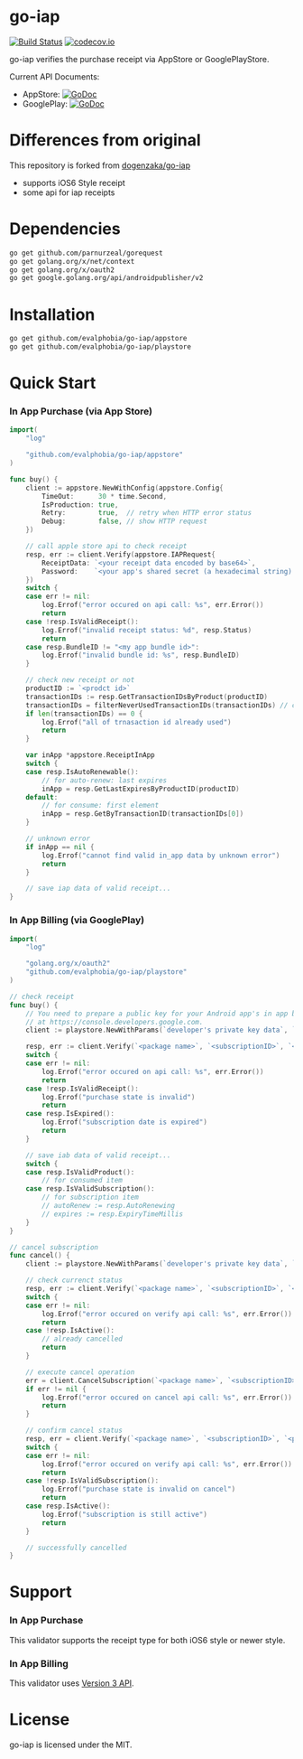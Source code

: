 go-iap
======

[![Build Status](https://travis-ci.org/evalphobia/go-iap.svg?branch=master)](https://travis-ci.org/evalphobia/go-iap)
[![codecov.io](https://codecov.io/github/evalphobia/go-iap/coverage.svg?branch=master)](https://codecov.io/github/evalphobia/go-iap?branch=master)

go-iap verifies the purchase receipt via AppStore or GooglePlayStore.

Current API Documents:

* AppStore: [![GoDoc](https://godoc.org/github.com/evalphobia/go-iap/appstore?status.svg)](https://godoc.org/github.com/evalphobia/go-iap/appstore)
* GooglePlay: [![GoDoc](https://godoc.org/github.com/evalphobia/go-iap/playstore?status.svg)](https://godoc.org/github.com/evalphobia/go-iap/playstore)

# Differences from original

This repository is forked from [dogenzaka/go-iap](https://github.com/dogenzaka/go-iap)

- supports iOS6 Style receipt
- some api for iap receipts

# Dependencies
```bash
go get github.com/parnurzeal/gorequest
go get golang.org/x/net/context
go get golang.org/x/oauth2
go get google.golang.org/api/androidpublisher/v2
```

# Installation
```bash
go get github.com/evalphobia/go-iap/appstore
go get github.com/evalphobia/go-iap/playstore
```


# Quick Start

### In App Purchase (via App Store)

```go
import(
	"log"

	"github.com/evalphobia/go-iap/appstore"
)

func buy() {
	client := appstore.NewWithConfig(appstore.Config{
		TimeOut:      30 * time.Second,
		IsProduction: true,
		Retry:        true,  // retry when HTTP error status
		Debug:        false, // show HTTP request
	})

	// call apple store api to check receipt
	resp, err := client.Verify(appstore.IAPRequest{
		ReceiptData: `<your receipt data encoded by base64>`,
		Password:    `<your app's shared secret (a hexadecimal string).>`,
	})
	switch {
	case err != nil:
		log.Errof("error occured on api call: %s", err.Error())
		return
	case !resp.IsValidReceipt():
		log.Errof("invalid receipt status: %d", resp.Status)
		return
	case resp.BundleID != "<my app bundle id>":
		log.Errof("invalid bundle id: %s", resp.BundleID)
	}

	// check new receipt or not
	productID := `<prodct id>`
	transactionIDs := resp.GetTransactionIDsByProduct(productID)
	transactionIDs = filterNeverUsedTransactionIDs(transactionIDs) // check if already used one or not by your own logic
	if len(transactionIDs) == 0 {
		log.Errof("all of trnasaction id already used")
		return
	}

	var inApp *appstore.ReceiptInApp
	switch {
	case resp.IsAutoRenewable():
		// for auto-renew: last expires
		inApp = resp.GetLastExpiresByProductID(productID)
	default:
		// for consume: first element
		inApp = resp.GetByTransactionID(transactionIDs[0])
	}

	// unknown error
	if inApp == nil {
		log.Errof("cannot find valid in_app data by unknown error")
		return
	}

	// save iap data of valid receipt...
}
```

### In App Billing (via GooglePlay)

```go
import(
	"log"

	"golang.org/x/oauth2"
	"github.com/evalphobia/go-iap/playstore"
)

// check receipt
func buy() {
	// You need to prepare a public key for your Android app's in app billing
	// at https://console.developers.google.com.
	client := playstore.NewWithParams(`developer's private key data`, `developer's email`)

	resp, err := client.Verify(`<package name>`, `<subscriptionID>`, `<purchaseToken>`)
	switch {
	case err != nil:
		log.Errof("error occured on api call: %s", err.Error())
		return
	case !resp.IsValidReceipt():
		log.Errof("purchase state is invalid")
		return
	case resp.IsExpired():
		log.Errof("subscription date is expired")
		return
	}

	// save iab data of valid receipt...
	switch {
	case resp.IsValidProduct():
		// for consumed item
	case resp.IsValidSubscription():
		// for subscription item
		// autoRenew := resp.AutoRenewing
		// expires := resp.ExpiryTimeMillis
	}
}

// cancel subscription
func cancel() {
	client := playstore.NewWithParams(`developer's private key data`, `developer's email`)

	// check currenct status
	resp, err := client.Verify(`<package name>`, `<subscriptionID>`, `<purchaseToken>`)
	switch {
	case err != nil:
		log.Errof("error occured on verify api call: %s", err.Error())
		return
	case !resp.IsActive():
		// already cancelled
		return
	}

	// execute cancel operation
	err = client.CancelSubscription(`<package name>`, `<subscriptionID>`, `<purchaseToken>`)
	if err != nil {
		log.Errof("error occured on cancel api call: %s", err.Error())
		return
	}

	// confirm cancel status
	resp, err = client.Verify(`<package name>`, `<subscriptionID>`, `<purchaseToken>`)
	switch {
	case err != nil:
		log.Errof("error occured on verify api call: %s", err.Error())
		return
	case !resp.IsValidSubscription():
		log.Errof("purchase state is invalid on cancel")
		return
	case resp.IsActive():
		log.Errof("subscription is still active")
		return
	}

	// successfully cancelled
}
```

# Support

### In App Purchase
This validator supports the receipt type for both iOS6 style or newer style.

### In App Billing
This validator uses [Version 3 API](http://developer.android.com/google/play/billing/api.html).

# License
go-iap is licensed under the MIT.
